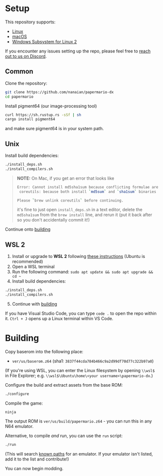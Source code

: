 # Setup

This repository supports:

- [Linux](#unix)
- [macOS](#unix)
- [Windows Subsystem for Linux 2](#wsl-2)

If you encounter any issues setting up the repo, please feel free to [reach out to us on Discord](https://discord.gg/PgcMpQTzh5).

## Common

Clone the repository:
```sh
git clone https://github.com/nanaian/papermario-dx
cd papermario
```

Install pigment64 (our image-processing tool)
```sh
curl https://sh.rustup.rs -sSf | sh
cargo install pigment64
```
and make sure pigment64 is in your system path.

## Unix

Install build dependencies:
```sh
./install_deps.sh
./install_compilers.sh
```

> **NOTE:** On Mac, if you get an error that looks like
>
>```sh
>Error: Cannot install md5sha1sum because conflicting formulae are installed.
>  coreutils: because both install `md5sum` and `sha1sum` binaries
>
>Please `brew unlink coreutils` before continuing.
>```
>
>it's fine to just open `install_deps.sh` in a text editor, delete the `md5sha1sum` from the `brew install` line, and rerun it (put it back after so you don't accidentally commit it!)

Continue onto [building](#building)

## WSL 2

1. Install or upgrade to **WSL 2** following [these instructions](https://aka.ms/wsl2-install) (Ubuntu is recommended)
2. Open a WSL terminal
3. Run the following command: `sudo apt update && sudo apt upgrade && cd ~`
4. Install build dependencies:
```sh
./install_deps.sh
./install_compilers.sh
```
5. Continue with [building](#building)

If you have Visual Studio Code, you can type `code .` to open the repo within it.
`Ctrl + J` opens up a Linux terminal within VS Code.


# Building

Copy baserom into the following place:

* `ver/us/baserom.z64` (sha1: `3837f44cda784b466c9a2d99df70d77c322b97a0`)

(If you're using WSL, you can enter the Linux filesystem by opening `\\wsl$` in File Explorer; e.g. `\\wsl$\Ubuntu\home\<your username>\papermario-dx`.)

Configure the build and extract assets from the base ROM:
```sh
./configure
```

Compile the game:
```
ninja
```

The output ROM is `ver/us/build/papermario.z64` - you can run this in any N64 emulator.

Alternative, to compile _and_ run, you can use the `run` script:
```sh
./run
```
(This will search [known paths](run) for an emulator. If your emulator isn't listed, add it to the list and contribute!)

You can now begin modding.
